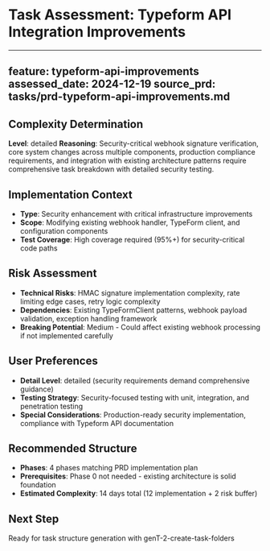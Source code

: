 # Task Assessment: Typeform API Integration Improvements

---
feature: typeform-api-improvements
assessed_date: 2024-12-19
source_prd: tasks/prd-typeform-api-improvements.md
---

## Complexity Determination
**Level**: detailed
**Reasoning**: Security-critical webhook signature verification, core system changes across multiple components, production compliance requirements, and integration with existing architecture patterns require comprehensive task breakdown with detailed security testing.

## Implementation Context
- **Type**: Security enhancement with critical infrastructure improvements
- **Scope**: Modifying existing webhook handler, TypeForm client, and configuration components
- **Test Coverage**: High coverage required (95%+) for security-critical code paths

## Risk Assessment
- **Technical Risks**: HMAC signature implementation complexity, rate limiting edge cases, retry logic complexity
- **Dependencies**: Existing TypeFormClient patterns, webhook payload validation, exception handling framework
- **Breaking Potential**: Medium - Could affect existing webhook processing if not implemented carefully

## User Preferences
- **Detail Level**: detailed (security requirements demand comprehensive guidance)
- **Testing Strategy**: Security-focused testing with unit, integration, and penetration testing
- **Special Considerations**: Production-ready security implementation, compliance with Typeform API documentation

## Recommended Structure
- **Phases**: 4 phases matching PRD implementation plan
- **Prerequisites**: Phase 0 not needed - existing architecture is solid foundation
- **Estimated Complexity**: 14 days total (12 implementation + 2 risk buffer)

## Next Step
Ready for task structure generation with genT-2-create-task-folders 